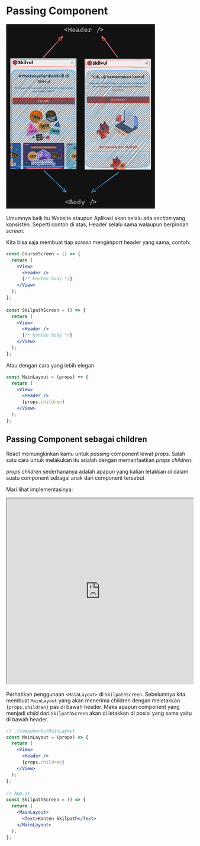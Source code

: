 # Passing Component

![Alt text](passing-component.png)

Umumnya baik itu Website ataupun Aplikasi akan selalu ada _section_ yang konsisten. Seperti contoh di atas, Header selalu sama walaupun berpindah _screen_.

Kita bisa saja membuat tiap _screen_ mengimport header yang sama, contoh:

```jsx
const CourseScreen = () => {
  return (
    <View>
      <Header />
      {/* Konten body */}
    </View>
  );
};

const SkilpathScreen = () => {
  return (
    <View>
      <Header />
      {/* Konten body */}
    </View>
  );
};
```

Atau dengan cara yang lebih elegan

```jsx
const MainLayout = (props) => {
  return (
    <View>
      <Header />
      {props.children}
    </View>
  );
};
```

## Passing Component sebagai children

React memungkinkan kamu untuk _passing_ component lewat _props_. Salah satu cara untuk melakukan itu adalah dengan memanfaatkan _props children_.

_props children_ sederhananya adalah apapun yang kalian letakkan di dalam suatu component sebagai anak dari component tersebut

Mari lihat implementasinya:

<iframe src="https://snack.expo.dev/@doltons/props-component" height="500" width="100%"></iframe>

Perhatikan penggunaan `<MainLayout>` di `SkilpathScreen`. Sebelumnya kita membuat `MainLayout` yang akan menerima children dengan meletakkan `{props.children}` pas di bawah header. Maka apapun component yang menjadi _child_ dari `SkilpathScreen` akan di letakkan di posisi yang sama yaitu di bawah header.

```jsx
// ./components/MainLayout
const MainLayout = (props) => {
  return (
    <View>
      <Header />
      {props.children}
    </View>
  );
};

// App.js
const SkilpathScreen = () => {
  return (
    <MainLayout>
      <Text>Konten Skilpath</Text>
    </MainLayout>
  );
};
```

<!-- ## Passing Component lewat Props

Ada juga cara lain untuk _passing componenot_ tanpa menggunakan _props children_.

Contoh case: `Header` yang memiliki _breadcrumbs_ hanya ada di halaman detail course, `Header` yang memiliki icon profile user hanya ada di halaman `homepage` dll.

![Alt text](skilvul-header-comparison.png)

Pada contoh di atas, kedua `Header` nya serupa tapi ada perbedaan untuk halaman spesifik, Yang sebelah kiri di pakai di seluruh halaman dan hanya Header sebelah kanan yang di hanya dipakai di course detail

Gimana dong kalau kayak gini? pakai children lagi?. Bisa saja, tapi  -->

<!--
Dalam React Native, props adalah cara untuk mengirimkan data dari komponen induk ke komponen anak. Selain data, kita juga dapat mengirimkan komponen itu sendiri sebagai prop. Ini disebut "Passing Component". Passing component memungkinkan kita untuk menyusun komponen yang lebih dinamis dan dapat digunakan ulang.

**Passing Component:**
Passing component adalah ketika kita mengirimkan suatu komponen sebagai nilai prop ke komponen lain, sehingga komponen penerima bisa merender dan memanipulasi komponen tersebut.

**Contoh Kode:**

<iframe src="https://snack.expo.dev/@doltons/props-component" height="500" width="100%"></iframe>

Misalkan kita memiliki komponen `Header` yang akan ditampilkan di beberapa layar yang berbeda:

Path: `components/Header.js`

```jsx
import React from "react";
import { View, Text } from "react-native";

const Header = ({ title, children }) => {
  return (
    <View>
      <Text style={{ fontSize: 20 }}>{title}</Text>
      {children}
    </View>
  );
};

export default Header;
```

Di sini, kita memiliki prop `title` dan juga menggunakan `{props.children}` untuk merender elemen apa pun yang dilewatkan sebagai child dalam komponen.

Kemudian, kita dapat menggunakan komponen `Header` di beberapa layar dengan cara yang berbeda:

Path: `App.js`

```jsx
import React from "react";
import { View } from "react-native";
import Header from "./Header";

const ScreenA = () => {
  return (
    <View>
      <Header title="Halaman A" />
      {/* Konten layar lainnya */}
    </View>
  );
};

const ScreenB = () => {
  return (
    <View>
      <Header title="Halaman B">
        <Text>Ini adalah konten tambahan di header</Text>
      </Header>
      {/* Konten layar lainnya */}
    </View>
  );
};

const App = () => {
  return (
    <View>
      <ScreenA />
      <ScreenB />
    </View>
  );
};

export default App;
``` -->

<!-- **Penjelasan Kode:**

- Kita mengimpor komponen `Header` yang telah kita buat sebelumnya.
- Di `ScreenA`, kita hanya meneruskan prop `title` ke komponen `Header`.
- Di `ScreenB`, kita meneruskan prop `title` serta menambahkan elemen teks sebagai child di dalam komponen `Header`.

Dengan cara ini, kita dapat menggunakan komponen `Header` secara dinamis di berbagai layar dengan konten yang berbeda-beda. Ini memungkinkan kita untuk merancang komponen yang dapat digunakan ulang dan lebih fleksibel dalam menyusun antarmuka pengguna. -->
